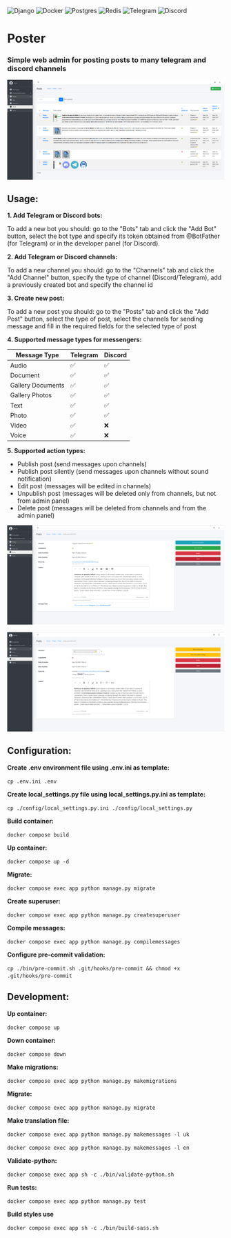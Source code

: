 ![Django](https://img.shields.io/badge/django-%23092E20.svg?style=for-the-badge&logo=django&logoColor=white)
![Docker](https://img.shields.io/badge/docker-%230db7ed.svg?style=for-the-badge&logo=docker&logoColor=white)
![Postgres](https://img.shields.io/badge/postgres-%23316192.svg?style=for-the-badge&logo=postgresql&logoColor=white)
![Redis](https://img.shields.io/badge/redis-%23DD0031.svg?style=for-the-badge&logo=redis&logoColor=white)
![Telegram](https://img.shields.io/badge/Telegram-2CA5E0?style=for-the-badge&logo=telegram&logoColor=white)
![Discord](https://img.shields.io/badge/Discord-%235865F2.svg?style=for-the-badge&logo=discord&logoColor=white)

# Poster

### Simple web admin for posting posts to many telegram and discord channels

![](https://github.com/LookiMan/Poster/blob/main/screenshots/posts.png)

## Usage:

**1. Add Telegram or Discord bots:**

To add a new bot you should: go to the "Bots" tab and click the "Add Bot" button, select the bot type and specify its token obtained from @BotFather (for Telegram) or in the developer panel (for Discord).

**2. Add Telegram or Discord channels:**

To add a new channel you should: go to the "Channels" tab and click the "Add Channel" button, specify the type of channel (Discord/Telegram), add a previously created bot and specify the channel id

**3. Create new post:**

To add a new post you should: go to the "Posts" tab and click the "Add Post" button, select the type of post, select the channels for sending message and fill in the required fields for the selected type of post

**4. Supported message types for messengers:**

|       Message Type    |   Telegram    |       Discord |
| --------------------- | ------------- | ------------- |
|          Audio        |       ✅      |      ✅       |
|         Document      |       ✅      |      ✅       |
|   Gallery Documents   |       ✅      |      ✅       |
|     Gallery Photos    |       ✅      |      ✅       |
|          Text         |       ✅      |      ✅       |
|         Photo         |       ✅      |      ✅       |
|         Video         |       ✅      |      ❌       |
|         Voice         |       ✅      |      ❌       |


**5. Supported action types:**

- Publish post (send messages upon channels)
- Publish post silently (send messages upon channels without sound notification)
- Edit post (messages will be edited in channels)
- Unpublish post (messages will be deleted only from channels, but not from admin panel)
- Delete post (messages will be deleted from channels and from the admin panel)

![](https://github.com/LookiMan/Poster/blob/main/screenshots/publised_post.png)

![](https://github.com/LookiMan/Poster/blob/main/screenshots/unpublised_post.png)

## Configuration:

**Create .env environment file using .env.ini as template:**

`cp .env.ini .env`

**Create local_settings.py file using local_settings.py.ini as template:**

`cp ./config/local_settings.py.ini ./config/local_settings.py`

**Build container:**

`docker compose build`

**Up container:**

`docker compose up -d`

**Migrate:**

`docker compose exec app python manage.py migrate`

**Create superuser:**

`docker compose exec app python manage.py createsuperuser`

**Compile messages:**

`docker compose exec app python manage.py compilemessages`

**Configure pre-commit validation:**

`cp ./bin/pre-commit.sh .git/hooks/pre-commit && chmod +x .git/hooks/pre-commit`

## Development:

**Up container:**

`docker compose up`

**Down container:**

`docker compose down`

**Make migrations:**

`docker compose exec app python manage.py makemigrations`

**Migrate:**

`docker compose exec app python manage.py migrate`

**Make translation file:**

`docker compose exec app python manage.py makemessages -l uk`

`docker compose exec app python manage.py makemessages -l en`

**Validate-python:**

`docker compose exec app sh -c ./bin/validate-python.sh`

**Run tests:**

`docker compose exec app python manage.py test`

**Build styles use**

`docker compose exec app sh -c ./bin/build-sass.sh`
